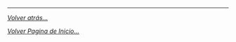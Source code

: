 _________________________________________________
*[Volver atrás...](../README.md)*

*[Volver Pagina de Inicio...](/README.md)*